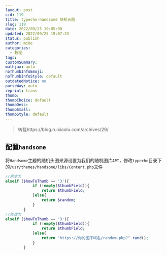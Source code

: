 ```yaml
---
layout: post
cid: 119
title: typecho-handsome 随机头图
slug: 119
date: 2022/09/25 19:05:00
updated: 2022/09/25 19:07:23
status: publish
author: mi0e
categories: 
  - 教程
tags: 
customSummary: 
mathjax: auto
noThumbInfoEmoji: 
noThumbInfoStyle: default
outdatedNotice: no
parseWay: auto
reprint: trans
thumb: 
thumbChoice: default
thumbDesc: 
thumbSmall: 
thumbStyle: default
---
```



> 转载https://blog.ruixiaolu.com/archives/29/

## 配置`handsome`

将`Handsome`主题的随机头图来源设置为我们的随机图片`API`，修改`typecho`目录下的`/usr/themes/handsome/libs/Content.php`文件

```php
//原本为
elseif ($howToThumb == '3'){
            if (!empty($thumbField)){
                return $thumbField;
            }else{
                return $random;
            }
        }
//修改为
elseif ($howToThumb == '3'){
            if (!empty($thumbField)){
                return $thumbField;
            }else{
                return "https://你的图床域名/random.php?".rand();
            }
        }
```

